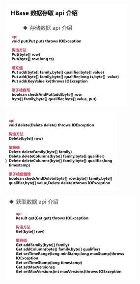 ![](../md/img/ggzhangxiaochao/1298744-20180626153606868-1441513368.png)

![](../md/img/ggzhangxiaochao/1298744-20180626153837124-619181536.png)

![](../md/img/ggzhangxiaochao/1298744-20180626153922677-131692210.png)

